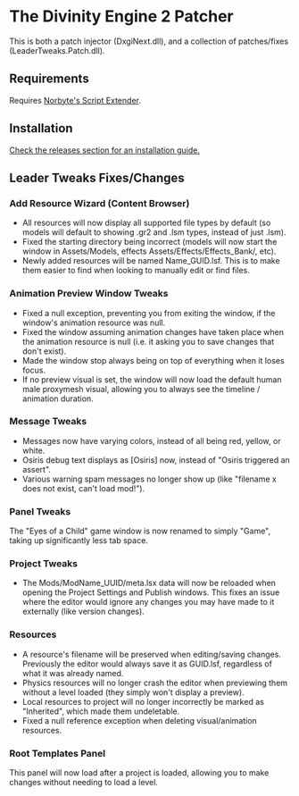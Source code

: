 # The Divinity Engine 2 Patcher

This is both a patch injector (DxgiNext.dll), and a collection of patches/fixes (LeaderTweaks.Patch.dll).

## Requirements

Requires [Norbyte's Script Extender](https://github.com/Norbyte/ositools/releases/latest).

## Installation

[Check the releases section for an installation guide.](https://github.com/LaughingLeader-DOS2-Mods/DivinityEngine2Patcher/releases)

## Leader Tweaks Fixes/Changes

### Add Resource Wizard (Content Browser)

* All resources will now display all supported file types by default (so models will default to showing .gr2 and .lsm types, instead of just .lsm).
* Fixed the starting directory being incorrect (models will now start the window in Assets/Models, effects Assets/Effects/Effects_Bank/, etc).
* Newly added resources will be named Name_GUID.lsf. This is to make them easier to find when looking to manually edit or find files.

### Animation Preview Window Tweaks

* Fixed a null exception, preventing you from exiting the window, if the window's animation resource was null.
* Fixed the window assuming animation changes have taken place when the animation resource is null (i.e. it asking you to save changes that don't exist).
* Made the window stop always being on top of everything when it loses focus.
* If no preview visual is set, the window will now load the default human male proxymesh visual, allowing you to always see the timeline / animation duration.

### Message Tweaks

* Messages now have varying colors, instead of all being red, yellow, or white.
* Osiris debug text displays as [Osiris] now, instead of "Osiris triggered an assert".
* Various warning spam messages no longer show up (like "filename x does not exist, can't load mod!").

### Panel Tweaks

The "Eyes of a Child" game window is now renamed to simply "Game", taking up significantly less tab space.

### Project Tweaks

* The Mods/ModName_UUID/meta.lsx data will now be reloaded when opening the Project Settings and Publish windows. This fixes an issue where the editor would ignore any changes you may have made to it externally (like version changes).

### Resources

* A resource's filename will be preserved when editing/saving changes. Previously the editor would always save it as GUID.lsf, regardless of what it was already named.
* Physics resources will no longer crash the editor when previewing them without a level loaded (they simply won't display a preview).
* Local resources to project will no longer incorrectly be marked as "Inherited", which made them undeletable.
* Fixed a null reference exception when deleting visual/animation resources.

### Root Templates Panel

This panel will now load after a project is loaded, allowing you to make changes without needing to load a level.



